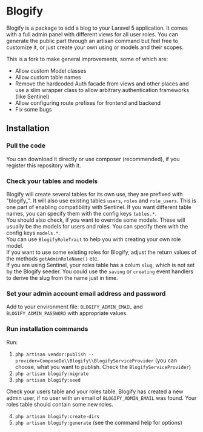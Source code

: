 # Blogify

Blogify is a package to add a blog to your Laravel 5 application. It comes with a full admin panel with different views for all user roles.
You can generate the public part through an artisan command but feel free to customize it, or just create your own using or models and their scopes.

This is a fork to make general improvements, some of which are:

- Allow custom Model classes
- Allow custom table names
- Remove the hardcoded Auth facade from views and other places and use a slim wrapper class to allow arbitrary authentication frameworks (like Sentinel)
- Allow configuring route prefixes for frontend and backend
- Fix some bugs

## Installation
### Pull the code
You can download it directly or use composer (recommended), if you register this repository with it.

### Check your tables and models
Blogify will create several tables for its own use, they are prefixed with "blogify_". It will also use existing tables `users`, `roles` and `role_users`. This is one part of enabling compatibility with Sentinel. If you want different table names, you can specify them with the config keys `tables.*`.  
You should also check, if you want to override some models. These will usually be the models for users and roles. You can specify them with the config keys `models.*`.  
You can use `BlogifyRoleTrait` to help you with creating your own role model.  
If you want to use some existing roles for Blogify, adjust the return values of the methods `getAdminRoleName()` etc.  
If you are using Sentinel, your roles table has a colum `slug`, which is not set by the Blogify seeder. You could use the `saving` or `creating` event handlers to derive the slug from the name just in time.

### Set your admin account email address and password
Add to your environment file: `BLOGIFY_ADMIN_EMAIL` and `BLOGIFY_ADMIN_PASSWORD` with appropriate values.

### Run installation commands
Run:
1. `php artisan vendor:publish --provider=ComposeDe\\Blogify\\BlogifyServiceProvider` (you can choose, what you want to publish. Check the `BlogifyServiceProvider`)
2. `php artisan blogify:migrate`
3. `php artisan blogify:seed`

Check your users table and your roles table. Blogify has created a new admin user, if no user with an email of `BLOGIFY_ADMIN_EMAIL` was found. Your roles table should contain some new roles.

4. `php artisan blogify:create-dirs`
5. `php artisan blogify:generate` (see the command help for options)
